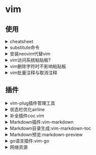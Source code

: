 # vim

## 使用

<details>
<summary>cheatsheet</summary>

| 命令 | 说明 | 备注 |
| --- | ---  | --- |
| `ZZ` | 保存并退出 | |
| `gU{motion}` | 指定文本转换为大写 | :h gU |
| `:vsplit` | 竖向分割窗口 | 缩写:vs |
| `:split` | 横向分隔窗口 | 缩写:sp |
| `<ctrl+c>ww` | 切换窗口 |  |
| |  | |
| |  | |
| **查找** |  |  |
| `/` | 正向查找 |  |
| `?` | 反向查找 |  |
| `*` | 查找当前光标下的单词 |  |
| `/xxx/e` | 光标始终处于匹配词的尾部 | 同?xxx?e |
| `n/N` | 跳至下一处/上一处匹配 |  |
| `gn/gN` | 进入面向字符的可视模式，并选中下一处/上一处匹配 | 动作命令，例gUgn |
| `set hlsearch/nohlsearch` | 开启/关闭查找高亮匹配 | 默认开启 :h hlsearch |
| `set incsearch` | 查找域每输入一个新字符时，即时更新查找内容 | 默认开启 :h incsearch |
| `:%s///gn` | 统计匹配总数 | 同 :vimgrep //g % |
| **替换substitute命令** |  |  |
| `g&` | 在整个文件范围内重复上次的substitute命令 | 适用于执行substitute命令时忘记加全文范围 |

</details>

<details>
<summary>substitute命令</summary>

substitute命令允许先查找一段文本，再用另一段文本将其替换掉。命令的语法如下：
```
:[range]s[ubstitute]/{pattern}/{string}/[flags]
```

## 一、范围`range`

| 范围 | 说明 | 备注 |
| --- | --- | --- |
| % | 全文替换 | |
| 1(2...n) | 在第1(2...n)行执行替换 |
| . | 在当前行执行替换 | .-1 光标所在行的上一行 |
| $ | 再最后一行执行替换 | $-1 倒数第二行，可以对某一行加减某个数值得到其他行 |
| n1,n2 | 对n1和n2之间的行执行替换 | |

## 二、查找域`{pattern}`

查找域为空时，vim将会重用上次的查找模式


## 三、替换域`{string}`

替换域为空时，vim将会用空的字符串替换每一处匹配，意即删除所有匹配

### 1. 替换域中的特殊字符

更多可以查询：`:h sub-replace-special`

| 符号 | 描述 |
| --- | --- |
| \r | 插入换行符 |
| \t | 制表符 |
| \\ | 反斜杠 |
| \1 \2 ... \9 | 插入第1(2 ... 9)个子匹配
| \0 | 插入匹配模式的所有内容 |
| & | 插入匹配模式的所有内容 |
| ~ | 使用上次调用:substitute时的{string} |
| \={Vim script} | 执行{Vim Script}表达式，并将返回的结果作为替换{string} |

## 四、标志位`flags`

| 标志位 | 说明 |
| --- | --- |
| g | 使得替换命令再全局范围内执行，既可以修改一行内所有匹配，而不仅仅是第一处匹配 |
| c | 可以确认和拒绝每一处修改 |
| n | 抑制正常的替换行为，即让vim不执行替换操作，而只是报告本次替换命令匹配的个数 |
| e | 如果没有匹配到该模式，标志位e用于屏蔽产生的"找不到该模式"的错误提示 |
| & | 指示vim重用上一次substitute命令所用过的标志位 |

## 五、实例

```
:%s/src/tag/g  #全文查找src替换为tag
```

</details>
<details>
<summary>安装neovim代替vim</summary>

### 1. 安装
#### Ubuntu下安装

普通安装：

```
sudo apt install neovim
```

上面直接安装到的极可能是一个低版本的neovim，可以使用下面命令升级或者直接安装：

- 安装stable版本，版本比较底
```
sudo add-apt-repository ppa:neovim-ppa/stable
sudo apt-get update
sudo apt-get install neovim
```

- 安装unstable版本，版本较高
```
sudo add-apt-repository ppa:neovim-ppa/unstable
sudo apt-get update
sudo apt-get install neovim
```

#### Ubuntu安装最新版

Ubuntu从ppa库中安装的neovim不是最新版，要安装最新版按照下面的方式安装：

```
curl -l https://github.com/neovim/neovim/releases/download/nightly/nvim.appimage > /tmp/nvim.appimage
sudo mv /tmp/nvim.appimage /usr/local/bin/nvim
chmod +x /usr/local/nvim
```

### 2. 启动

为nvim配置别名，在`~/.bashrc`，`~/.bash_profile`，`~/.zshrc`中加入：
```
alias vim="nvim"
```

### 3. 配置文件

Neovim是能直接使用vim的配置文件的，如果有vim的配置，直接软连接就好：

```
$ ln -s ~/.vim ~/.config/nvim
$ ln -s ~/.vimrc ~/.config/nvim/init.vim
```

如果没有vim的配置文件，但想vim和nvim使用同一个配置，也按上面的方法配置就行。

有时neovim的某些指令在vim中是不能使用的，所有可使用`has('nvim')`来判断当前使用的版本：

```
if has('nvim')
	...
endif
```

如果想nvim单独使用一个配置，那就在`.config`下创建配置文件就行(我目前的方式，不太喜欢混用的方式)：

```
$ mkdir ~/.config/nvim
$ touch ~/.config/nvim/init.vim
```

</details>

<details>
<summary>vim访问系统粘贴板?</summary>

[原文](https://www.zhihu.com/question/19863631/answer/89354508)

vim中复制、删除的内容都会被存放到默认(未命名)寄存器中，之后可以通过粘贴操作读取默认寄存器中的内容。寄存器是完成这一过程的中转站，vim支持的寄存器非常多，其中常用的有`a-zA-Z0-9"`。其中：

- 0-9：数字寄存器，是vim用来保存最近复制、删除等操作的内容，其中0号寄存器保存的是最近一次的操作内容
- a-zA-Z：用户寄存器，vim一般不会读写这部分寄存器
- "：未命名寄存器，是vim的默认寄存器，删除、复制等操作的内容都会被保存到这里
- +：剪贴板寄存器，关联系统剪贴板，保存在这个寄存器中的内容可以被系统其它程序访问，也可以通过这个寄存器访问其它程序保存到剪贴板中的内容

如果想了解更多寄存器的内容，可在vim中输入`:help registers`查看文档，或者查看[网页版](http://vimdoc.sourceforge.net/htmldoc/change.html#registers)

通过下面的命令可以查看所有寄存器中的内容，也可以只查看指定寄存器的内容(将寄存器名称作为参数)：
```
:reg [register_name]
```

要在vim中对系统剪贴板操作，只需要将内容复制到剪贴板寄存器`+`中即可：
```
"+yy  //复制当前行到系统剪贴板
"+p   //将剪贴板内容复制到vim
"ayy  //复制当前行到寄存器a
"ap   //将寄存器a中的内容粘贴到vim
```

</details>
<details>
<summary>vim删除字符时不影响粘贴板</summary>

[参考](https://www.jianshu.com/p/b811e660528c)

</details>

<details>
<summary>vim批量注释与取消注释</summary>

## 批量注释

- 1. 移动光标到添加注释的位置，按ctrl+v进入列模式，然后上下移动光标选择要批量处理的行
- 2. 按I进行头部插入，输入注释符号#或者//，然后迅速按两次ESC即可(ctrl+[也可以)

## 批量取消注释

- 1. 移动光标到合适的位置，然后按ctrl+v进入列模式，移动光标选中要取消的注释
- 2. 按x删除选中的内容

</details>

## 插件

<details>
<summary>vim-plug插件管理工具</summary>

[vim-plug项目地址](https://github.com/junegunn/vim-plug)

### Neovim下安装：

```
$ curl -fLo ~/.config/nvim/autoload/plug.vim --create-dirs \
    https://raw.githubusercontent.com/junegunn/vim-plug/master/plug.vim
```

### 用法：

```
1.添加call plug#begin()和call plug#end()到Neovim的配置文件中
2.将需要安装的插件放置到两者之间
```

### 命令：
- PlugInstall [name ...] 安装插件
- PlugUpdate [name ...] 安装或更新插件
- PlugClean 清除未列出的插件
- PlugUpgrade 更新vim-plug
- PlugStatus 查看vim-plug的状态
- PlugDiff 查看上次更新的变化
- PlugSnapshot[!] [output path] 生成一个脚本来备份当前安装的插件

更多用法参考上面vim-plug项目地址

</details>

<details>
<summary>状态栏优化airline</summary>

[Github项目地址](https://github.com/vim-airline/vim-airline)

```
Plug 'vim-airline/vim-airline'
Plug 'vim-airline/vim-airline-themes'
```

</details>

<details>
<summary>补全插件coc.vim</summary>

[Github地址](https://github.com/neoclide/coc.nvim) | [参考教程](https://www.jianshu.com/p/55cf1fa7a467)

### 安装

需要先安装nodejs和yarn，先判断本机有没有装nodejs和yarn：
```
node -v
yarn -v
```

如果还没有安装，分别用下面命令安装：
```
curl -sL install-node.now.sh | sh
curl --compressed -o- -L https://yarnpkg.com/install.sh | sh
```

注：国内下载可能要使用代理，curl如何设置代理查看[这篇文章](../../../learning-linux/linux_command/content/curl.md)

Ubuntu下预先安装以下软件：

```
# gem
sudo apt install ruby-dev

# pynvim
sudo apt install python3-pip
pip3 install pynvim
```

`./config/nvim/init.vim`中写入：
```
Plug 'neoclide/coc.nvim', {'branch': 'release'}
```
然后运行：
```
:PlugInstall
```
完成之后需要检查，打开vim，执行：
```
:checkhealth
```
如果出现错误，按照上面的提示做就可以解决错误，这里记录一下我遇到的几个问题：

- `:pyx` does not work

  解决方法：
  ```
  1.确保已经按按照python2或者3，并且确保在终端输入python2或python3可以进入对应版本的python

  //pyxversion变量是默认启动python的版本
  2.在neovim配置文件init.vim中写入：set pyxversion=3 或者 set pyxversion=2
  ```

- python2 provider error

  确保已经按照了python2和pip2
  vim中输入`:help provider-python`，按照说明执行下面命令：
  ```
  python3 -m pip install --user --upgrade pynvim
  ```

- python3 provider error

  确保已经按照了python3和pip3
  vim中输入`:help provider-python`，按照说明执行下面命令：
  ```
  python2 -m pip install --user --upgrade pynvim
  ```

- ruby provider error

  ```
  sudo gem install neovim
  gem environment
  ```
  重新开启一个终端测试是否解决问题

- nodejs provider error

  ```
  npm install -g neovim
  yarn global add neovim
  ```

至此，coc.vim插件安装成功

### 配置

更多配置信息[查看这里](https://github.com/neoclide/coc.nvim#example-vim-configuration)

### 添加语言支持

#### Python

安装jedi
```
pip install jedi
```
vim中安装coc-python
```
:CocInstall coc-python
```

#### C/C++

未完待续

</details>

<details>
<summary>Markdown插件:vim-markdown</summary>

[项目地址](https://github.com/plasticboy/vim-markdown)

提供了针对Markdown的语法高亮，段落折叠，查看目录，段间跳转等功能

安装与命令
```
"安装插件
Plug 'godlygeek/tabular' "必要插件，安装在vim-markdown前面
Plug 'plasticboy/vim-markdown'

" 关闭打开Markdown文件默认折叠
let g:vim_markdown_folding_disabled = 1

"查看所有配置建议
:help vim-markdwon
[[ "跳转上一个标题
]] "跳转下一个标题
]c "跳转到当前标题
]u "跳转到副标题
zr "打开下一级折叠
zR "打开所有折叠
zm "折叠当前段落
zM "折叠所有段落
:Toc "显示目录
```

</details>

<details>
<summary>Markdown目录生成:vim-markdown-toc</summary>

[项目地址](https://github.com/mzlogin/vim-markdown-toc)

自动在当前光标生成目录

安装与命令

```
"安装插件
Plug 'mzlogin/vim-markdown-toc'
"在当前光标后生成目录
:GenTocMarked
"更新目录
:UpdateToc
"取消储存时自动更新目录
let g:vmt_auto_update_on_save = 0
```

</details>
<details>
<summary>Markdown预览:markdown-preview</summary>

[项目地址](https://github.com/iamcco/markdown-preview.nvim)

通过浏览器实时预览markdown文件

安装与命令

需要先安装nodejs和yarn，先判断本机有没有装nodejs和yarn：

```
node -v
yarn -v
```

如果还没有安装，分别用下面命令安装：

```
curl -sL install-node.now.sh | sh
curl --compressed -o- -L https://yarnpkg.com/install.sh | sh
```

```
" 安装插件(已经安装好nodejs和yarn)
Plug 'iamcco/markdown-preview.nvim', { 'do': 'cd app & yarn install'  }

" 打开/关闭预览
:MarkdownPreview
:MarkdownPreviewStop
```

其他配置选项参考项目github地址

</details>

<details>
<summary>go语言插件:vim-go</summary>

[项目地址](https://github.com/fatih/vim-go)

提供Go快速编译、执行，Go语言语法高亮等等.....

</details>

<details>
<summary>网络资源</summary>

- [vim-galore](https://github.com/mhinz/vim-galore)

</details>

